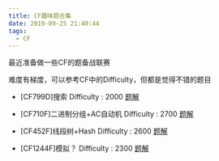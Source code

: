 ```yaml
---
title: CF趣味题合集
date: 2019-09-25 21:40:44
tags:
  - CF
---
```


最近准备做一些CF的题备战联赛

难度有梯度，可以参考CF中的Difficulty，但都是觉得不错的题目

<!-- more -->

*   [CF799D]搜索 Difficulty : 2000 [题解]([http://ljf-cnyali.cn/2019/09/25/CF799D-%E6%90%9C%E7%B4%A2/](http://ljf-cnyali.cn/2019/09/25/CF799D-搜索/))
* [CF710F]二进制分组+AC自动机 Difficulty : 2700 [题解]([http://ljf-cnyali.cn/2019/09/26/CF710F-%E4%BA%8C%E8%BF%9B%E5%88%B6%E5%88%86%E7%BB%84-AC%E8%87%AA%E5%8A%A8%E6%9C%BA/](http://ljf-cnyali.cn/2019/09/26/CF710F-二进制分组-AC自动机/))
* [CF452F]线段树+Hash Difficulty : 2600 [题解]([http://ljf-cnyali.cn/2019/09/08/CF452F-%E7%BA%BF%E6%AE%B5%E6%A0%91-Hash/](http://ljf-cnyali.cn/2019/09/08/CF452F-线段树-Hash/))

*   [CF1244F]模拟？ Difficulty : 2300 [题解]([http://ljf-cnyali.cn/2019/10/27/CF1244F-Chips-%E9%A2%98%E8%A7%A3/](http://ljf-cnyali.cn/2019/10/27/CF1244F-Chips-%E9%A2%98%E8%A7%A3/))

